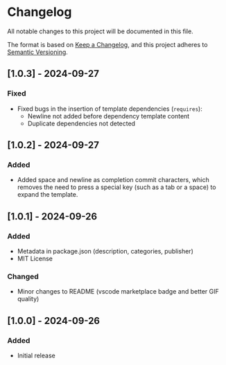 # Changelog

All notable changes to this project will be documented in this file.

The format is based on [Keep a Changelog](https://keepachangelog.com/en/1.1.0/),
and this project adheres to [Semantic Versioning](https://semver.org/spec/v2.0.0.html).

## [1.0.3] - 2024-09-27

### Fixed

- Fixed bugs in the insertion of template dependencies (`requires`):
  - Newline not added before dependency template content
  - Duplicate dependencies not detected

## [1.0.2] - 2024-09-27

### Added

- Added space and newline as completion commit characters, which removes the need to press a special key (such as a tab or a space) to expand the template.

## [1.0.1] - 2024-09-26

### Added

- Metadata in package.json (description, categories, publisher)
- MIT License

### Changed
- Minor changes to README (vscode marketplace badge and better GIF quality)

## [1.0.0] - 2024-09-26

### Added

- Initial release